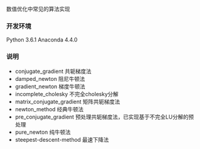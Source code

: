 数值优化中常见的算法实现

### 开发环境

Python 3.6.1  Anaconda 4.4.0

### 说明

- conjugate_gradient 共轭梯度法
- damped_newton 阻尼牛顿法
- gradient_newton 梯度牛顿法
- incomplete_cholesky 不完全cholesky分解
- matrix_conjugate_gradient 矩阵共轭梯度法
- newton_method 经典牛顿法
- pre_conjugate_gradient 预处理共轭梯度法，已实现基于不完全LU分解的预处理
- pure_newton 纯牛顿法
- steepest-descent-method 最速下降法
